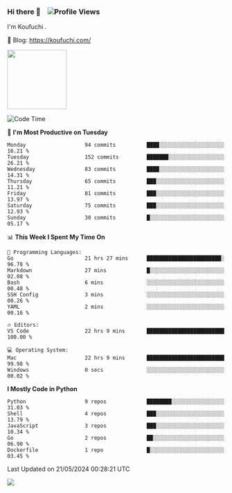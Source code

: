 ### Hi there 👋 &nbsp;&nbsp; ![Profile Views](https://komarev.com/ghpvc/?username=Koufuchi&base=200)

I'm Koufuchi . 

📔 Blog: <https://koufuchi.com/>

<img align="" height="137px" src="https://github-readme-stats-seven-nu-30.vercel.app/api?username=Koufuchi&hide=issues,contribs&hide_rank=true&show_icons=true&line_height=21&theme=radical&locale=en" />
<!-- <img align="" height="137px" src="https://github-readme-stats-seven-nu-30.vercel.app/api/top-langs/?username=Koufuchi&layout=compact&hide=blade,html,css,pug,scss&theme=radical&locale=en" /> -->

<!--START_SECTION:waka-->
![Code Time](http://img.shields.io/badge/Code%20Time-587%20hrs%2035%20mins-blue)

📅 **I'm Most Productive on Tuesday** 

```text
Monday                   94 commits          ████░░░░░░░░░░░░░░░░░░░░░   16.21 % 
Tuesday                  152 commits         ███████░░░░░░░░░░░░░░░░░░   26.21 % 
Wednesday                83 commits          ████░░░░░░░░░░░░░░░░░░░░░   14.31 % 
Thursday                 65 commits          ███░░░░░░░░░░░░░░░░░░░░░░   11.21 % 
Friday                   81 commits          ███░░░░░░░░░░░░░░░░░░░░░░   13.97 % 
Saturday                 75 commits          ███░░░░░░░░░░░░░░░░░░░░░░   12.93 % 
Sunday                   30 commits          █░░░░░░░░░░░░░░░░░░░░░░░░   05.17 % 
```


📊 **This Week I Spent My Time On** 

```text
💬 Programming Languages: 
Go                       21 hrs 27 mins      ████████████████████████░   96.78 % 
Markdown                 27 mins             █░░░░░░░░░░░░░░░░░░░░░░░░   02.08 % 
Bash                     6 mins              ░░░░░░░░░░░░░░░░░░░░░░░░░   00.48 % 
SSH Config               3 mins              ░░░░░░░░░░░░░░░░░░░░░░░░░   00.26 % 
YAML                     2 mins              ░░░░░░░░░░░░░░░░░░░░░░░░░   00.16 % 

🔥 Editors: 
VS Code                  22 hrs 9 mins       █████████████████████████   100.00 % 

💻 Operating System: 
Mac                      22 hrs 9 mins       █████████████████████████   99.98 % 
Windows                  0 secs              ░░░░░░░░░░░░░░░░░░░░░░░░░   00.02 % 
```

**I Mostly Code in Python** 

```text
Python                   9 repos             ████████░░░░░░░░░░░░░░░░░   31.03 % 
Shell                    4 repos             ███░░░░░░░░░░░░░░░░░░░░░░   13.79 % 
JavaScript               3 repos             ███░░░░░░░░░░░░░░░░░░░░░░   10.34 % 
Go                       2 repos             ██░░░░░░░░░░░░░░░░░░░░░░░   06.90 % 
Dockerfile               1 repo              █░░░░░░░░░░░░░░░░░░░░░░░░   03.45 % 
```




 Last Updated on 21/05/2024 00:28:21 UTC
<!--END_SECTION:waka-->

![](https://hit.yhype.me/github/profile?user_id=46078832)
